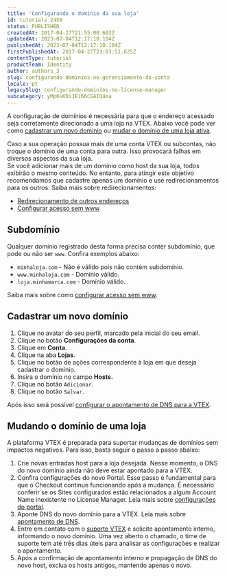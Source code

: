 ```yaml
---
title: 'Configurando o domínio da sua loja'
id: tutorials_2450
status: PUBLISHED
createdAt: 2017-04-27T21:55:00.603Z
updatedAt: 2023-07-04T12:17:10.104Z
publishedAt: 2023-07-04T12:17:10.104Z
firstPublishedAt: 2017-04-27T23:03:51.625Z
contentType: tutorial
productTeam: Identity
author: authors_3
slug: configurando-dominios-no-gerenciamento-da-conta
locale: pt
legacySlug: configurando-dominios-no-license-manager
subcategory: yMp6sKDiJEi66CGAIQ4ma
---
```


A configuração de domínios é necessária para que o endereço acessado seja corretamente direcionado a uma loja na VTEX. Abaixo você pode ver como [cadastrar um novo domínio](#cadastrar-um-novo-dominio) ou [mudar o domínio de uma loja ativa](#mudar-o-dominio-da-loja).

<div class="alert alert-danger">
Caso a sua operação possua mais de uma conta VTEX ou subcontas, não troque o domínio de uma conta para outra. Isso provocará falhas em diversos aspectos da sua loja.
</div>

<div class="alert alert-warning">
Se você adicionar mais de um domínio como host da sua loja, todos exibirão o mesmo conteúdo. No entanto, para atingir este objetivo recomendamos que cadastre apenas um domínio e use redirecionamentos para os outros. Saiba mais sobre redirecionamentos:
<ul><li><a href="https://help.vtex.com/pt/tutorial/redirecionamento-de-outros-enderecos--3Xi2AeLUx2QpJQu8DTX8KQ">Redirecionamento de outros endereços</a></li>
<li><a href="https://help.vtex.com/pt/tutorial/configurando-acesso-sem-www--tutorials_4278">Configurar acesso sem www</a></li></ul> 
</div>

## Subdomínio

Qualquer domínio registrado desta forma precisa conter subdomínio, que pode ou não ser `www`. Confira exemplos abaixo:

- `minhaloja.com` - Não é válido pois não contém subdomínio.
- `www.minhaloja.com` - Domínio válido.
- `loja.minhamarca.com` - Domínio válido.

<div class = "alert alert-info">
  Saiba mais sobre como <a href="https://help.vtex.com/pt/tutorial/configuring-access-without-www--tutorials_4278">configurar acesso sem www</a>.
</div>

## Cadastrar um novo domínio

1. Clique no avatar do seu perfil, marcado pela inicial do seu email.
2. Clique no botão **Configurações da conta**.
3. Clique em **Conta**.
4. Clique na aba **Lojas**.
5. Clique no botão de ações <i class="fas fa-ellipsis-v"></i> correspondente à loja em que deseja cadastrar o domínio.
6. Insira o domínio no campo **Hosts.**
7. Clique no botão `Adicionar`.
8. Clique no botão `Salvar`.

Após isso será possível [configurar o apontamento de DNS para a VTEX](https://help.vtex.com/pt/tutorial/configurando-o-apontamento-de-dns-para-a-vtex--tutorials_4280).

## Mudando o domínio de uma loja

A plataforma VTEX é preparada para suportar mudanças de domínios sem impactos negativos. Para isso, basta seguir o passo a passo abaixo:

1. Crie novas entradas host para a loja desejada. Nesse momento, o DNS do novo domínio ainda não deve estar apontado para a VTEX. 
2. Confira configurações do novo Portal. Esse passo é fundamental para que o Checkout continue funcionando após a mudança. É necessário conferir se os Sites configurados estão relacionados a algum Account Name inexistente no License Manager. Leia mais sobre [configurações do portal](/pt/faq/configurar-template-no-smartcheckout/).
3. Aponte DNS do novo domínio para a VTEX. Leia mais sobre [apontamento de DNS](/pt/tutorial/configurando-o-apontamento-de-dns-para-a-vtex/).
4.  Entre em contato com o [suporte VTEX](https://help.vtex.com/pt/support) e solicite apontamento interno, informando o novo domínio. Uma vez aberto o chamado, o time de suporte tem até três dias úteis para analisar as configurações e realizar o apontamento.
5.  Após a confirmação de apontamento interno e propagação de DNS do novo host, exclua os hosts antigos, mantendo apenas o novo.

